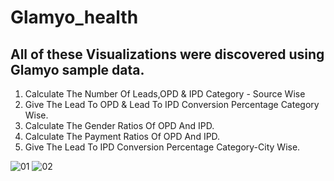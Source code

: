 # Glamyo_health
## All of these Visualizations were discovered using Glamyo sample data.

1. Calculate The Number Of Leads,OPD & IPD Category - Source Wise
2. Give The Lead To OPD & Lead To IPD Conversion Percentage Category Wise.
3. Calculate The Gender Ratios Of OPD And IPD.
4. Calculate The Payment Ratios Of OPD And IPD.
5. Give The Lead To IPD Conversion Percentage Category-City Wise.

![01](https://user-images.githubusercontent.com/121444542/219494163-1ac7efc1-c0c3-45f9-8492-f63d16bc274b.PNG)
![02](https://user-images.githubusercontent.com/121444542/219494198-31b1fef0-8d40-4a93-a6a6-c612215c283d.PNG)





